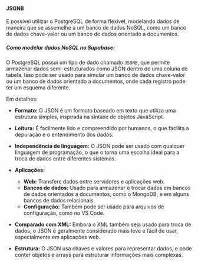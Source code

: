 #### JSONB
E possível utilizar o PostgreSQL de forma flexível, modelando dados de maneira que se assemelhe a um banco de dados NoSQL, como um banco de dados chave-valor ou um banco de dados orientado a documentos. 

##### Como modelar dados NoSQL no Supabase:
 O PostgreSQL possui um tipo de dado chamado `JSONB`, que permite armazenar dados semi-estruturados como JSON dentro de uma coluna de tabela. Isso pode ser usado para simular um banco de dados chave-valor ou um banco de dados orientado a documentos, onde cada registro pode ter um esquema diferente.

Em detalhes:

- **Formato:**
    O JSON é um formato baseado em texto que utiliza uma estrutura simples, inspirada na sintaxe de objetos JavaScript. 

- **Leitura:**
    É facilmente lido e compreendido por humanos, o que facilita a depuração e o entendimento dos dados. 

- **Independência de linguagem:**
    O JSON pode ser usado com qualquer linguagem de programação, o que o torna uma escolha ideal para a troca de dados entre diferentes sistemas. 

- **Aplicações:**
    - **Web:** Transfere dados entre servidores e aplicações web. 
    - **Bancos de dados:** Usado para armazenar e trocar dados em bancos de dados orientados a documentos, como o MongoDB, e em alguns bancos de dados relacionais. 
    - **Configuração:** Também pode ser usado para arquivos de configuração, como no VS Code. 

- **Comparado com XML:**
    Embora o XML também seja usado para troca de dados, o JSON é geralmente considerado mais leve e fácil de usar, especialmente em aplicações web.

- **Estrutura:**
    O JSON usa chaves e valores para representar dados, e pode conter objetos e arrays para estruturar informações mais complexas.